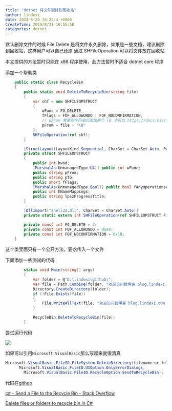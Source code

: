 ```yaml
---
title: "dotnet 将文件删除到回收站"
author: lindexi
date: 2024-5-20 16:22:4 +0800
CreateTime: 2019/8/31 16:55:58
categories: dotnet
---
```


默认删除文件的时候 File.Delete 是将文件永久删除，如果是一些文档，建议删除到回收站，这样用户可以自己还原
通过 SHFileOperation 可以将文件放在回收站

<!--more-->


<!-- CreateTime:2019/8/31 16:55:58 -->


本文提供的方法暂时只能在 x86 程序使用，此方法暂时不适合 dotnet core 程序

添加一个帮助类

```csharp
    public static class RecycleBin
    {
        public static void DeleteToRecycleBin(string file)
        {
            var shf = new SHFILEOPSTRUCT
            {
                wFunc = FO_DELETE,
                fFlags = FOF_ALLOWUNDO | FOF_NOCONFIRMATION,
                // pFrom 需要在字符串后面加两个 \0 才可以 https://docs.microsoft.com/en-us/windows/desktop/api/shellapi/ns-shellapi-_shfileopstructa
                pFrom = file + "\0"
            };
            SHFileOperation(ref shf);
        }

        [StructLayout(LayoutKind.Sequential, CharSet = CharSet.Auto, Pack = 1)]
        private struct SHFILEOPSTRUCT
        {
            public int hwnd;
            [MarshalAs(UnmanagedType.U4)] public int wFunc;
            public string pFrom;
            public string pTo;
            public short fFlags;
            [MarshalAs(UnmanagedType.Bool)] public bool fAnyOperationsAborted;
            public int hNameMappings;
            public string lpszProgressTitle;
        }

        [DllImport("shell32.dll", CharSet = CharSet.Auto)]
        private static extern int SHFileOperation(ref SHFILEOPSTRUCT FileOp);

        private const int FO_DELETE = 3;
        private const int FOF_ALLOWUNDO = 0x40;
        private const int FOF_NOCONFIRMATION = 0x10;
    }
```

这个类里面只有一个公开方法，要求传入一个文件

下面添加一些测试的代码

```csharp
        static void Main(string[] args)
        {
            var folder = @"D:\lindexi\github\";
            var file = Path.Combine(folder, "欢迎访问我博客 blog.lindexi.com 里面有大量 UWP WPF 博客.txt");
            Directory.CreateDirectory(folder);
            if (!File.Exists(file))
            {
                File.WriteAllText(file, "欢迎访问我博客 blog.lindexi.com 里面有大量 UWP WPF 博客");
            }

            RecycleBin.DeleteToRecycleBin(file);
        }
```

尝试运行代码

<!-- ![](image/dotnet 将文件删除到回收站/dotnet 将文件删除到回收站0.png) -->

![](http://image.acmx.xyz/lindexi%2F201932293939961)

如果可以引用`Microsoft.VisualBasic`那么写起来就很清真

```csharp
Microsoft.VisualBasic.FileIO.FileSystem.DeleteDirectory(filename or folder,
      Microsoft.VisualBasic.FileIO.UIOption.OnlyErrorDialogs, 
        Microsoft.VisualBasic.FileIO.RecycleOption.SendToRecycleBin);
```

代码在[github](https://github.com/lindexi/lindexi_gd/tree/f3eee3b6b4ffff7f3957fea7d6372f3b060f0885/SeltewitirkiNirwemaki)

[c# - Send a File to the Recycle Bin - Stack Overflow](https://stackoverflow.com/questions/3282418/send-a-file-to-the-recycle-bin )

[Delete files or folders to recycle bin in C#](https://www.fluxbytes.com/csharp/delete-files-or-folders-to-recycle-bin-in-c/ )

